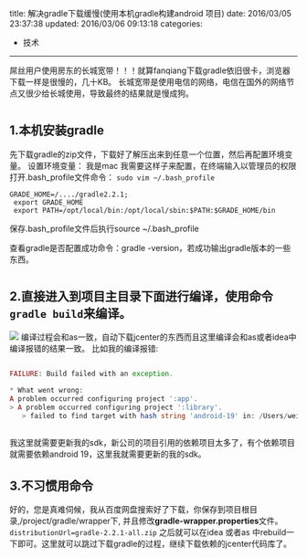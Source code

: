 title: 解决gradle下载缓慢(使用本机gradle构建android 项目)
date: 2016/03/05 23:37:38
updated: 2016/03/06 09:13:18
categories:
- 技术
---
屌丝用户使用房东的长城宽带！！！就算fanqiang下载gradle依旧很卡，浏览器下载一样是很慢的，几十KB。
长城宽带是使用电信的网络，电信在国外的网络节点又很少给长城使用，导致最终的结果就是慢成狗。
# 
## 1.本机安装gradle
先下载gradle的zip文件，下载好了解压出来到任意一个位置，然后再配置环境变量。
设置环境变量：
我是mac 我需要这样子来配置，在终端输入以管理员的权限打开.bash_profile文件命令：
```sudo vim ~/.bash_profile```

    GRADE_HOME=/..../gradle2.2.1;
     export GRADE_HOME
     export PATH=/opt/local/bin:/opt/local/sbin:$PATH:$GRADE_HOME/bin

保存.bash_profile文件后执行source ~/.bash_profile

查看gradle是否配置成功命令：gradle -version，若成功输出gradle版本的一些东西。
# 
## 2.直接进入到项目主目录下面进行编译，使用命令```gradle build```来编译。

![](assets/56db0342ab64417fb10048fe)
编译过程会和as一致，自动下载jcenter的东西而且这里编译会和as或者idea中编译报错的结果一致。
比如我的编译报错:

``` php

FAILURE: Build failed with an exception.

* What went wrong:
A problem occurred configuring project ':app'.
> A problem occurred configuring project ':library'.
   > failed to find target with hash string 'android-19' in: /Users/wei/Documents/development/adt-bundle-mac-x86_64-20140702/sdk
   
```
我这里就需要更新我的sdk，新公司的项目引用的依赖项目太多了，有个依赖项目就需要依赖android 19，这里我就需要更新的我的sdk。

## 3.不习惯用命令
好的，您是真难伺候，我从百度网盘搜索好了下载，你保存到项目根目录,/project/gradle/wrapper下,
并且修改**gradle-wrapper.properties**文件。
```distributionUrl=gradle-2.2.1-all.zip```
之后就可以在idea 或者as 中rebuild一下即可。这里就可以跳过下载gradle的过程，继续下载依赖的jcenter代码库了。


